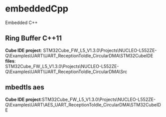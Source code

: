 # embeddedCpp
Embedded C++

## Ring Buffer C++11
**Cube IDE project**: STM32Cube_FW_L5_V1.3.0\Projects\NUCLEO-L552ZE-Q\Examples\UART\UART_ReceptionToIdle_CircularDMA\STM32CubeIDE <br>
**files**: <br>
STM32Cube_FW_L5_V1.3.0\Projects\NUCLEO-L552ZE-Q\Examples\UART\UART_ReceptionToIdle_CircularDMA\Src <br>


## mbedtls aes
**Cube IDE project**:STM32Cube_FW_L5_V1.3.0\Projects\NUCLEO-L552ZE-Q\Examples\UART\AES_UART_ReceptionToIdle_CircularDMA\STM32CubeIDE <br>
